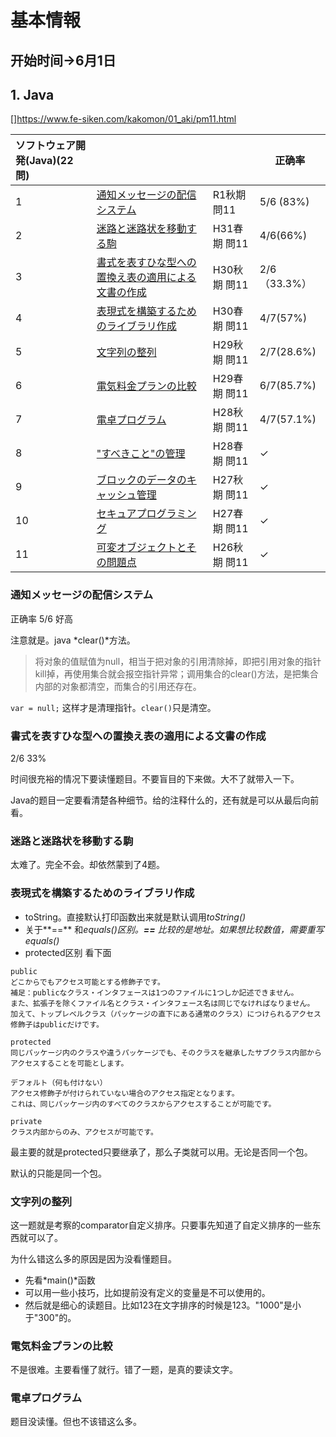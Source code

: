 # 基本情報

## 开始时间→6月1日

## 1. Java

[]https://www.fe-siken.com/kakomon/01_aki/pm11.html

| ソフトウェア開発(Java)(22問) |                                                              |              | 正确率       |
| :--------------------------- | :----------------------------------------------------------- | ------------ | ------------ |
| 1                            | [通知メッセージの配信システム](https://www.fe-siken.com/kakomon/01_aki/pm11.html) | R1秋期 問11  | 5/6 (83%)    |
| 2                            | [迷路と迷路状を移動する駒](https://www.fe-siken.com/kakomon/31_haru/pm11.html) | H31春期 問11 | 4/6(66%)     |
| 3                            | [書式を表すひな型への置換え表の適用による文書の作成](https://www.fe-siken.com/kakomon/30_aki/pm11.html) | H30秋期 問11 | 2/6（33.3%） |
| 4                            | [表現式を構築するためのライブラリ作成](https://www.fe-siken.com/kakomon/30_haru/pm11.html) | H30春期 問11 | 4/7(57%)     |
| 5                            | [文字列の整列](https://www.fe-siken.com/kakomon/29_aki/pm11.html) | H29秋期 問11 | 2/7(28.6%)   |
| 6                            | [電気料金プランの比較](https://www.fe-siken.com/kakomon/29_haru/pm11.html) | H29春期 問11 | 6/7(85.7%)   |
| 7                            | [電卓プログラム](https://www.fe-siken.com/kakomon/28_aki/pm11.html) | H28秋期 問11 | 4/7(57.1%)   |
| 8                            | ["すべきこと"の管理](https://www.fe-siken.com/kakomon/28_haru/pm11.html) | H28春期 問11 | ✓            |
| 9                            | [ブロックのデータのキャッシュ管理](https://www.fe-siken.com/kakomon/27_aki/pm11.html) | H27秋期 問11 | ✓            |
| 10                           | [セキュアプログラミング](https://www.fe-siken.com/kakomon/27_haru/pm11.html) | H27春期 問11 | ✓            |
| 11                           | [可変オブジェクトとその問題点](https://www.fe-siken.com/kakomon/26_aki/pm11.html) | H26秋期 問11 | ✓            |

### 通知メッセージの配信システム	

正确率  5/6 好高

注意就是。java *clear()*方法。

> 将对象的值赋值为null，相当于把对象的引用清除掉，即把引用对象的指针kill掉，再使用集合就会报空指针异常；调用集合的clear()方法，是把集合内部的对象都清空，而集合的引用还存在。

`var = null;` 这样才是清理指针。`clear()`只是清空。

### 書式を表すひな型への置換え表の適用による文書の作成

2/6 33%

时间很充裕的情况下要读懂题目。不要盲目的下来做。大不了就带入一下。

Java的题目一定要看清楚各种细节。给的注释什么的，还有就是可以从最后向前看。

### 迷路と迷路状を移動する駒

太难了。完全不会。却依然蒙到了4题。

### 表現式を構築するためのライブラリ作成

- toString。直接默认打印函数出来就是默认调用*toString()*
- 关于**==** 和*equals()*区别。**==** 比较的是地址。如果想比较数值，需要重写*equals()*
- protected区别 看下面

```
public
どこからでもアクセス可能とする修飾子です。
補足：publicなクラス・インタフェースは1つのファイルに1つしか記述できません。
また、拡張子を除くファイル名とクラス・インタフェース名は同じでなければなりません。
加えて、トップレベルクラス（パッケージの直下にある通常のクラス）につけられるアクセス修飾子はpublicだけです。

protected
同じパッケージ内のクラスや違うパッケージでも、そのクラスを継承したサブクラス内部からアクセスすることを可能とします。

デフォルト（何も付けない）
アクセス修飾子が付けられていない場合のアクセス指定となります。
これは、同じパッケージ内のすべてのクラスからアクセスすることが可能です。

private
クラス内部からのみ、アクセスが可能です。
```

最主要的就是protected只要继承了，那么子类就可以用。无论是否同一个包。

默认的只能是同一个包。

### 文字列の整列

这一题就是考察的comparator自定义排序。只要事先知道了自定义排序的一些东西就可以了。

为什么错这么多的原因是因为没看懂题目。

- 先看*main()*函数
- 可以用一些小技巧，比如提前没有定义的变量是不可以使用的。
- 然后就是细心的读题目。比如123在文字排序的时候是123。"1000"是小于"300"的。

### 電気料金プランの比較

不是很难。主要看懂了就行。错了一题，是真的要读文字。

### 電卓プログラム

题目没读懂。但也不该错这么多。


